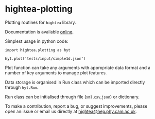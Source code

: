 # hightea-plotting

Plotting routines for `hightea` library.

Documentation is available [online](https://hightea-plotting.readthedocs.io/en/latest/).

Simplest usage in python code:
```
import hightea.plotting as hyt

hyt.plot('tests/input/simple1d.json')
```
Plot function can take any arguments with appropriate data format
and a number of key arguments to manage plot features.

Data storage is organised in Run class which can be imported directly through
`hyt.Run`.

Run class can be initialised through file (`xml`,`csv`,`json`) or dictionary.

To make a contribution, report a bug, or suggest improvements,
please open an issue or email us directly at hightea@hep.phy.cam.ac.uk.
